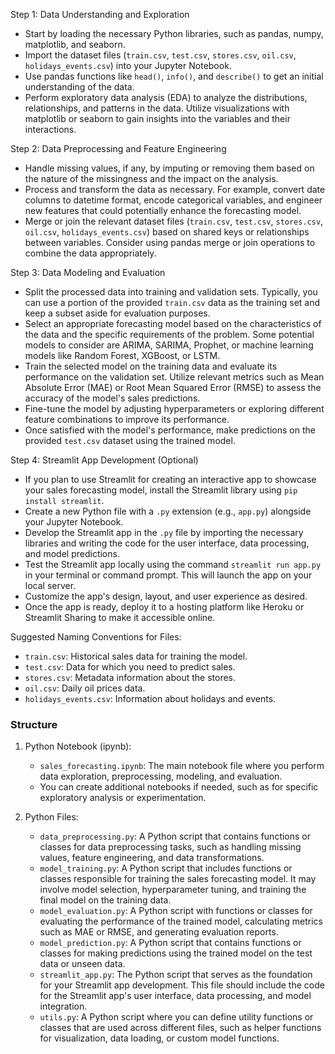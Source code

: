 
Step 1: Data Understanding and Exploration
- Start by loading the necessary Python libraries, such as pandas, numpy, matplotlib, and seaborn.
- Import the dataset files (`train.csv`, `test.csv`, `stores.csv`, `oil.csv`, `holidays_events.csv`) into your Jupyter Notebook.
- Use pandas functions like `head()`, `info()`, and `describe()` to get an initial understanding of the data.
- Perform exploratory data analysis (EDA) to analyze the distributions, relationships, and patterns in the data. Utilize visualizations with matplotlib or seaborn to gain insights into the variables and their interactions.

Step 2: Data Preprocessing and Feature Engineering
- Handle missing values, if any, by imputing or removing them based on the nature of the missingness and the impact on the analysis.
- Process and transform the data as necessary. For example, convert date columns to datetime format, encode categorical variables, and engineer new features that could potentially enhance the forecasting model.
- Merge or join the relevant dataset files (`train.csv`, `test.csv`, `stores.csv`, `oil.csv`, `holidays_events.csv`) based on shared keys or relationships between variables. Consider using pandas merge or join operations to combine the data appropriately.

Step 3: Data Modeling and Evaluation
- Split the processed data into training and validation sets. Typically, you can use a portion of the provided `train.csv` data as the training set and keep a subset aside for evaluation purposes.
- Select an appropriate forecasting model based on the characteristics of the data and the specific requirements of the problem. Some potential models to consider are ARIMA, SARIMA, Prophet, or machine learning models like Random Forest, XGBoost, or LSTM.
- Train the selected model on the training data and evaluate its performance on the validation set. Utilize relevant metrics such as Mean Absolute Error (MAE) or Root Mean Squared Error (RMSE) to assess the accuracy of the model's sales predictions.
- Fine-tune the model by adjusting hyperparameters or exploring different feature combinations to improve its performance.
- Once satisfied with the model's performance, make predictions on the provided `test.csv` dataset using the trained model.

Step 4: Streamlit App Development (Optional)
- If you plan to use Streamlit for creating an interactive app to showcase your sales forecasting model, install the Streamlit library using `pip install streamlit`.
- Create a new Python file with a `.py` extension (e.g., `app.py`) alongside your Jupyter Notebook.
- Develop the Streamlit app in the `.py` file by importing the necessary libraries and writing the code for the user interface, data processing, and model predictions.
- Test the Streamlit app locally using the command `streamlit run app.py` in your terminal or command prompt. This will launch the app on your local server.
- Customize the app's design, layout, and user experience as desired.
- Once the app is ready, deploy it to a hosting platform like Heroku or Streamlit Sharing to make it accessible online.

Suggested Naming Conventions for Files:
- `train.csv`: Historical sales data for training the model.
- `test.csv`: Data for which you need to predict sales.
- `stores.csv`: Metadata information about the stores.
- `oil.csv`: Daily oil prices data.
- `holidays_events.csv`: Information about holidays and events.

### Structure

1. Python Notebook (ipynb):
   - `sales_forecasting.ipynb`: The main notebook file where you perform data exploration, preprocessing, modeling, and evaluation.
   - You can create additional notebooks if needed, such as for specific exploratory analysis or experimentation.

2. Python Files:
   - `data_preprocessing.py`: A Python script that contains functions or classes for data preprocessing tasks, such as handling missing values, feature engineering, and data transformations.
   - `model_training.py`: A Python script that includes functions or classes responsible for training the sales forecasting model. It may involve model selection, hyperparameter tuning, and training the final model on the training data.
   - `model_evaluation.py`: A Python script with functions or classes for evaluating the performance of the trained model, calculating metrics such as MAE or RMSE, and generating evaluation reports.
   - `model_prediction.py`: A Python script that contains functions or classes for making predictions using the trained model on the test data or unseen data.
   - `streamlit_app.py`: The Python script that serves as the foundation for your Streamlit app development. This file should include the code for the Streamlit app's user interface, data processing, and model integration.
   - `utils.py`: A Python script where you can define utility functions or classes that are used across different files, such as helper functions for visualization, data loading, or custom model functions.

